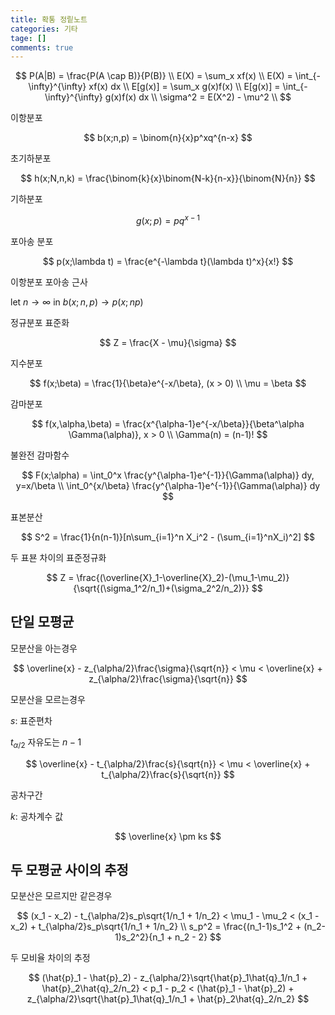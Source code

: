 ```yaml
---
title: 확통 정맅노트
categories: 기타
tage: []
comments: true
---
```


$$
P(A|B) = \frac{P(A \cap B)}{P(B)} \\
E(X) = \sum_x xf(x) \\
E(X) = \int_{-\infty}^{\infty} xf(x) dx \\
E[g(x)] = \sum_x g(x)f(x) \\
E[g(x)] = \int_{-\infty}^{\infty} g(x)f(x) dx \\
\sigma^2 = E(X^2) - \mu^2 \\
$$

이항분포

$$
b(x;n,p) = \binom{n}{x}p^xq^{n-x}
$$

초기하분포

$$
h(x;N,n,k) = \frac{\binom{k}{x}\binom{N-k}{n-x}}{\binom{N}{n}}
$$

기하분포

$$
g(x;p) = pq^{x-1}
$$

포아송 분포

$$
p(x;\lambda t) = \frac{e^{-\lambda t}(\lambda t)^x}{x!}
$$

이항분포 포아송 근사

let $n \to \infty$ in $b(x;n,p) \to p(x;np)$

정규분포 표준화

$$
Z = \frac{X - \mu}{\sigma}
$$

지수분포

$$
f(x;\beta) = \frac{1}{\beta}e^{-x/\beta}, (x > 0) \\
\mu = \beta
$$

감마분포

$$
f(x,\alpha,\beta) = \frac{x^{\alpha-1}e^{-x/\beta}}{\beta^\alpha \Gamma(\alpha)}, x > 0 \\
\Gamma(n) = (n-1)!
$$

불완전 감마함수

$$
F(x;\alpha) = \int_0^x \frac{y^{\alpha-1}e^{-1}}{\Gamma(\alpha)} dy, y=x/\beta \\
\int_0^{x/\beta} \frac{y^{\alpha-1}e^{-1}}{\Gamma(\alpha)} dy
$$

표본분산

$$
S^2 = \frac{1}{n(n-1)}[n\sum_{i=1}^n X_i^2 - (\sum_{i=1}^nX_i)^2]
$$

두 표뵨 차이의 표준정규화

$$
Z = \frac{(\overline{X}_1-\overline{X}_2)-(\mu_1-\mu_2)}{\sqrt{(\sigma_1^2/n_1)+(\sigma_2^2/n_2)}}
$$

## 단일 모평균

모분산을 아는경우

$$
\overline{x} - z_{\alpha/2}\frac{\sigma}{\sqrt{n}} < \mu < \overline{x} + z_{\alpha/2}\frac{\sigma}{\sqrt{n}}
$$

모분산을 모르는경우

$s$: 표준편차

$t_{\alpha/2}$ 자유도는 $n-1$

$$
\overline{x} - t_{\alpha/2}\frac{s}{\sqrt{n}} < \mu < \overline{x} + t_{\alpha/2}\frac{s}{\sqrt{n}}
$$

공차구간

$k$: 공차계수 값

$$
\overline{x} \pm ks
$$

## 두 모평균 사이의 추정

모분산은 모르지만 같은경우

$$
(x_1 - x_2) - t_{\alpha/2}s_p\sqrt{1/n_1 + 1/n_2} < \mu_1 - \mu_2 < (x_1 - x_2) + t_{\alpha/2}s_p\sqrt{1/n_1 + 1/n_2} \\
s_p^2 = \frac{(n_1-1)s_1^2 + (n_2-1)s_2^2}{n_1 + n_2 - 2}
$$

두 모비율 차이의 추정

$$
(\hat{p}_1 - \hat{p}_2) - z_{\alpha/2}\sqrt{\hat{p}_1\hat{q}_1/n_1 + \hat{p}_2\hat{q}_2/n_2} < p_1 - p_2 < (\hat{p}_1 - \hat{p}_2) + z_{\alpha/2}\sqrt{\hat{p}_1\hat{q}_1/n_1 + \hat{p}_2\hat{q}_2/n_2}
$$
